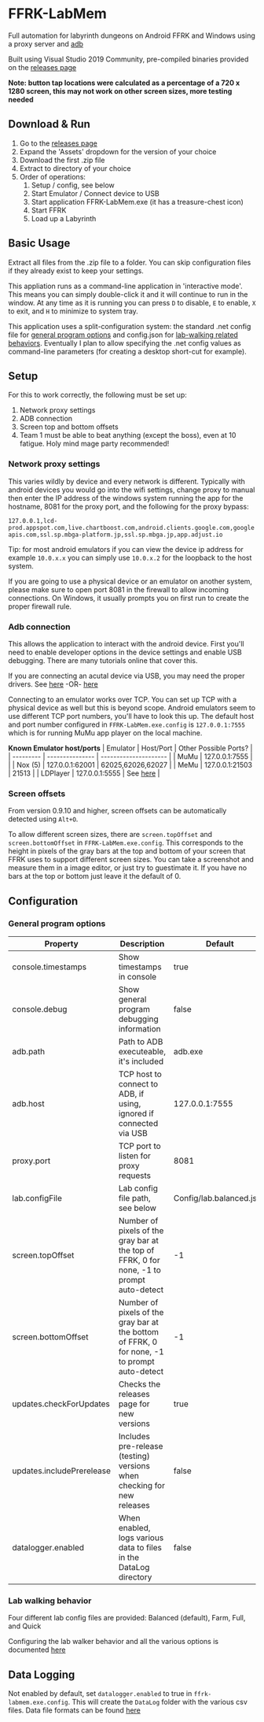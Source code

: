 # FFRK-LabMem
Full automation for labyrinth dungeons on Android FFRK and Windows using a proxy server and [adb](https://developer.android.com/studio/command-line/adb)

Built using Visual Studio 2019 Community, pre-compiled binaries provided on the [releases page](https://github.com/HughJeffner/FFRK-LabMem/releases)

**Note: button tap locations were calculated as a percentage of a 720 x 1280 screen, this may not work on other screen sizes, more testing needed**

## Download & Run
1. Go to the [releases page](https://github.com/HughJeffner/FFRK-LabMem/releases)
2. Expand the 'Assets' dropdown for the version of your choice
3. Download the first .zip file
4. Extract to directory of your choice
5. Order of operations:
    1. Setup / config, see below
    2. Start Emulator / Connect device to USB
    3. Start application FFRK-LabMem.exe (it has a treasure-chest icon)
    4. Start FFRK
    5. Load up a Labyrinth

## Basic Usage
Extract all files from the .zip file to a folder.  You can skip configuration files if they already exist to keep your settings.

This appliation runs as a command-line application in 'interactive mode'.  This means you can simply double-click it and it will continue to run in the window.  At any time as it is running you can press `D` to disable, `E` to enable, `X` to exit, and `H` to minimize to system tray.

This application uses a split-configuration system: the standard .net config file for [general program options](#configuration) and config.json for [lab-walking related behaviors](./FFRK-LabMem/Config/readme.md).  Eventually I plan to allow specifying the .net config values as command-line parameters (for creating a desktop short-cut for example).

## Setup
For this to work correctly, the following must be set up:
1. Network proxy settings
2. ADB connection
3. Screen top and bottom offsets
4. Team 1 must be able to beat anything (except the boss), even at 10 fatigue.  Holy mind mage party recommended!

### Network proxy settings
This varies wildly by device and every network is different.  Typically with android devices you would go into the wifi settings, change proxy to manual then enter the IP address of the windows system running the app for the hostname, 8081 for the proxy port, and the following for the proxy bypass:

`127.0.0.1,lcd-prod.appspot.com,live.chartboost.com,android.clients.google.com,googleapis.com,ssl.sp.mbga-platform.jp,ssl.sp.mbga.jp,app.adjust.io`

Tip: for most android emulators if you can view the device ip address for example `10.0.x.x` you can simply use `10.0.x.2` for the loopback to the host system.

If you are going to use a physical device or an emulator on another system, please make sure to open port 8081 in the firewall to allow incoming connections.  On Windows, it usually prompts you on first run to create the proper firewall rule.

### Adb connection
This allows the application to interact with the android device. First you'll need to enable developer options in the device settings and enable USB debugging.  There are many tutorials online that cover this.

If you are connecting an acutal device via USB, you may need the proper drivers.  See [here](https://developer.android.com/studio/run/oem-usb) -OR- [here](https://adb.clockworkmod.com/)

Connecting to an emulator works over TCP.  You can set up TCP with a physical device as well but this is beyond scope.  Android emulators seem to use different TCP port numbers, you'll have to look this up.  The default host and port number configured in `FFRK-LabMem.exe.config` is `127.0.0.1:7555` which is for running MuMu app player on the local machine.

**Known Emulator host/ports**
| Emulator  | Host/Port       | Other Possible Ports? |
| --------- | --------------- | --------------------- |
| MuMu      | 127.0.0.1:7555  |                       |
| Nox (5)   | 127.0.0.1:62001 | 62025,62026,62027     |
| MeMu      | 127.0.0.1:21503 | 21513                 |
| LDPlayer  | 127.0.0.1:5555  | See [here](https://www.ldplayer.net/apps/adb-debugging-on-pc.html) |


### Screen offsets
From version 0.9.10 and higher, screen offsets can be automatically detected using `Alt+O`.

To allow different screen sizes, there are `screen.topOffset` and `screen.bottomOffset` in `FFRK-LabMem.exe.config`.  This corresponds to the height in pixels of the gray bars at the top and bottom of your screen that FFRK uses to support different screen sizes.  You can take a screenshot and measure them in a image editor, or just try to guestimate it.  If you have no bars at the top or bottom just leave it the default of 0.

## Configuration
### General program options
| Property                  | Description                                | Default  |
| ------------------------- | ------------------------------------------ | -------- |
| console.timestamps        | Show timestamps in console                 | true     |
| console.debug             | Show general program debugging information | false    |
| adb.path                  | Path to ADB executeable, it's included     | adb.exe  |
| adb.host                  | TCP host to connect to ADB, if using, ignored if connected via USB       | 127.0.0.1:7555 |
| proxy.port                | TCP port to listen for proxy requests      | 8081     |
| lab.configFile            | Lab config file path, see below            | Config/lab.balanced.json |
| screen.topOffset          | Number of pixels of the gray bar at the top of FFRK, 0 for none, -1 to prompt auto-detect | -1 |
| screen.bottomOffset       | Number of pixels of the gray bar at the bottom of FFRK, 0 for none, -1 to prompt auto-detect | -1 |
| updates.checkForUpdates   | Checks the releases page for new versions  | true     |
| updates.includePrerelease | Includes pre-release (testing) versions when checking for new releases | false |
| datalogger.enabled        | When enabled, logs various data to files in the DataLog directory | false |

### Lab walking behavior
Four different lab config files are provided: Balanced (default), Farm, Full, and Quick

Configuring the lab walker behavior and all the various options is documented [here](./FFRK-LabMem/Config/readme.md)

## Data Logging
Not enabled by default, set `datalogger.enabled` to true in `ffrk-labmem.exe.config`.  This will create the `DataLog` folder with the various csv files.  Data file formats can be found [here](./FFRK-LabMem/Data/readme.md)
